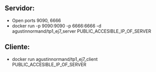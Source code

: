 ## Servidor:
* Open ports 9090, 6666
* docker run -p 9090:9090 -p 6666:6666 -d agustinnormand/tp1_ej7_server PUBLIC_ACCESIBLE_IP_OF_SERVER

## Cliente:
* docker run agustinnormand/tp1_ej7_client PUBLIC_ACCESIBLE_IP_OF_SERVER